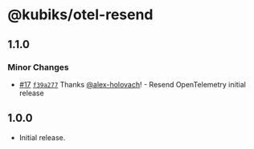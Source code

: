 # @kubiks/otel-resend

## 1.1.0

### Minor Changes

- [#17](https://github.com/kubiks-inc/otel/pull/17) [`f39a277`](https://github.com/kubiks-inc/otel/commit/f39a2772caea6bbf8b2f5b95eb1cbe691c43d051) Thanks [@alex-holovach](https://github.com/alex-holovach)! - Resend OpenTelemetry initial release

## 1.0.0

- Initial release.
